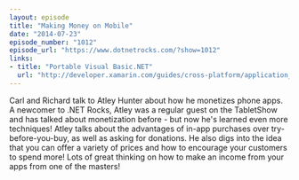 ```yaml
---
layout: episode
title: "Making Money on Mobile"
date: "2014-07-23"
episode_number: "1012"
episode_url: "https://www.dotnetrocks.com/?show=1012"
links:
- title: "Portable Visual Basic.NET"
  url: "http://developer.xamarin.com/guides/cross-platform/application_fundamentals/pcl/portable_visual_basic_net/"
---
```


Carl and Richard talk to Atley Hunter about how he monetizes phone apps. A newcomer to .NET Rocks, Atley was a regular guest on the TabletShow and has talked about monetization before - but now he's learned even more techniques! Atley talks about the advantages of in-app purchases over try-before-you-buy, as well as asking for donations. He also digs into the idea that you can offer a variety of prices and how to encourage your customers to spend more! Lots of great thinking on how to make an income from your apps from one of the masters!
